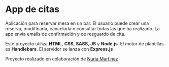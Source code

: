 # App de citas
Aplicación para reservar mesa en un bar. El usuario puede crear una reserva, modificarla, cancelarla o consultar todas las que ha realizado. La app envía emails de confirmación y de resguardo de cita.

Este proyecto utiliza **HTML**, **CSS**, **SASS**, **JS** y **Node.js**. El motor de plantillas es **Handlebars**. El servidor se lanza con **Express.js**

Proyecto realizado en colaboración de [Nuria Martinez](https://github.com/nurimartinez)
